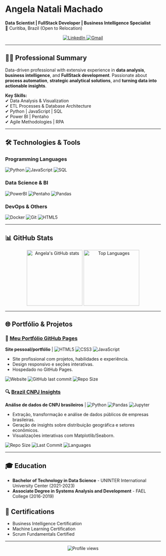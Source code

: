# Angela Natali Machado

**Data Scientist | FullStack Developer | Business Intelligence Specialist**  
📍 Curitiba, Brazil (Open to Relocation)  

<div align="center">
  <a href="https://linkedin.com/in/angela-nmachado" target="_blank">
    <img src="https://img.shields.io/badge/LinkedIn-0077B5?style=for-the-badge&logo=linkedin&logoColor=white" alt="LinkedIn">
  </a>

  <a href="mailto:angela.machado02022@gmail.com">
    <img src="https://img.shields.io/badge/Gmail-D44638?style=for-the-badge&logo=gmail&logoColor=white" alt="Gmail">
  </a>
</div>

---

## 👩‍💻 Professional Summary  
Data-driven professional with extensive experience in **data analysis**, **business intelligence**, and **FullStack development**. Passionate about **process automation**, **strategic analytical solutions**, and **turning data into actionable insights**.  

**Key Skills:**  
✔ Data Analysis & Visualization  
✔ ETL Processes & Database Architecture  
✔ Python | JavaScript | SQL  
✔ Power BI | Pentaho  
✔ Agile Methodologies | RPA  

---

## 🛠️ Technologies & Tools  

### Programming Languages  
![Python](https://img.shields.io/badge/Python-3776AB?style=flat&logo=python&logoColor=white)
![JavaScript](https://img.shields.io/badge/JavaScript-F7DF1E?style=flat&logo=javascript&logoColor=black)
![SQL](https://img.shields.io/badge/SQL-4479A1?style=flat&logo=postgresql&logoColor=white)

### Data Science & BI  
![PowerBI](https://img.shields.io/badge/Power_BI-F2C811?style=flat&logo=powerbi&logoColor=black)
![Pentaho](https://img.shields.io/badge/Pentaho-FF6D70?style=flat&logoColor=white)
![Pandas](https://img.shields.io/badge/Pandas-150458?style=flat&logo=pandas&logoColor=white)

### DevOps & Others  
![Docker](https://img.shields.io/badge/Docker-2496ED?style=flat&logo=docker&logoColor=white)
![Git](https://img.shields.io/badge/Git-F05032?style=flat&logo=git&logoColor=white)
![HTML5](https://img.shields.io/badge/HTML5-E34F26?style=flat&logo=html5&logoColor=white)

---

## 📊 GitHub Stats  

<div align="center">
  <img height="180em" src="https://github-readme-stats.vercel.app/api?username=AngelaMachado90&show_icons=true&theme=dracula&count_private=true" alt="Angela's GitHub stats" />
  <img height="180em" src="https://github-readme-stats.vercel.app/api/top-langs/?username=AngelaMachado90&layout=compact&theme=dracula" alt="Top Languages" />
</div>

---


## 🌐 Portfólio & Projetos

### 🚀 [Meu Portfólio GitHub Pages](https://angelamachado90.github.io/)
**Site pessoal/portfólio** | ![HTML5](https://img.shields.io/badge/-HTML5-E34F26?logo=html5&logoColor=white) ![CSS3](https://img.shields.io/badge/-CSS3-1572B6?logo=css3) ![JavaScript](https://img.shields.io/badge/-JavaScript-F7DF1E?logo=javascript&logoColor=black)  
- Site profissional com projetos, habilidades e experiência.  
- Design responsivo e seções interativas.  
- Hospedado no GitHub Pages.  

![Website](https://img.shields.io/website?down_message=offline&up_message=online&url=https%3A%2F%2Fangelamachado90.github.io)
![GitHub last commit](https://img.shields.io/github/last-commit/AngelaMachado90/AngelaMachado90.github.io?color=blueviolet)
![Repo Size](https://img.shields.io/github/repo-size/AngelaMachado90/AngelaMachado90.github.io)

### 🔍 [Brazil CNPJ Insights](https://github.com/AngelaMachado90/brazil-cnpj-insights)
**Análise de dados de CNPJ brasileiros** | ![Python](https://img.shields.io/badge/-Python-3776AB?logo=python) ![Pandas](https://img.shields.io/badge/-Pandas-150458?logo=pandas) ![Jupyter](https://img.shields.io/badge/-Jupyter-F37626?logo=jupyter)  
- Extração, transformação e análise de dados públicos de empresas brasileiras.  
- Geração de insights sobre distribuição geográfica e setores econômicos.  
- Visualizações interativas com Matplotlib/Seaborn.  

![Repo Size](https://img.shields.io/github/repo-size/AngelaMachado90/brazil-cnpj-insights) 
![Last Commit](https://img.shields.io/github/last-commit/AngelaMachado90/brazil-cnpj-insights)
![Languages](https://img.shields.io/github/languages/top/AngelaMachado90/brazil-cnpj-insights)

---

## 🎓 Education  
- **Bachelor of Technology in Data Science** - UNINTER International University Center (2021-2023)  
- **Associate Degree in Systems Analysis and Development** - FAEL College (2016-2019)  

## 📜 Certifications  
- Business Intelligence Certification  
- Machine Learning Certification  
- Scrum Fundamentals Certified  

---

<div align="center">
  <img src="https://komarev.com/ghpvc/?username=AngelaMachado90&color=blueviolet" alt="Profile views" />
</div>
